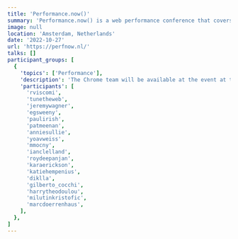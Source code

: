 ```yaml
---
title: 'Performance.now()'
summary: 'Performance.now() is a web performance conference that covers topics from performance culture, performance budgets to Web Vitals, PWAs and more.'
image: null
location: 'Amsterdam, Netherlands'
date: '2022-10-27'
url: 'https://perfnow.nl/'
talks: []
participant_groups: [
  {
    'topics': ['Performance'],
    'description': 'The Chrome team will be available at the event at the "Performance Help Desk" at the event.',
    'participants': [
      'rviscomi',
      'tunetheweb',
      'jeremywagner',
      'egsweeny',
      'paulirish',
      'patmeenan',
      'anniesullie',
      'yoavweiss',
      'mmocny',
      'ianclelland',
      'roydeepanjan',
      'karaerickson',
      'katiehempenius',
      'diklla',
      'gilberto_cocchi',
      'harrytheodoulou',
      'milutinkristofic',
      'marcdoerrenhaus',
    ],
  },
]
---
```

